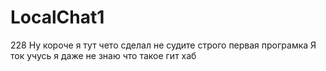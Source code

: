 # LocalChat1
228
Ну короче я тут чето сделал не судите строго первая програмка
Я ток учусь я даже не знаю что такое гит хаб
